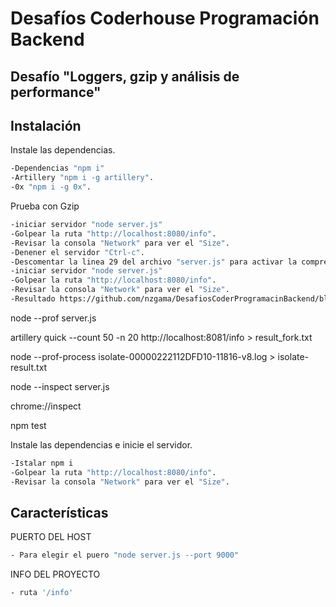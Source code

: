 # Desafíos Coderhouse Programación Backend
## Desafío "Loggers, gzip y análisis de performance" 
## Instalación

Instale las dependencias.
```sh
-Dependencias "npm i"
-Artillery "npm i -g artillery".
-0x "npm i -g 0x".
```

Prueba con Gzip
```sh
-iniciar servidor "node server.js"
-Golpear la ruta "http://localhost:8080/info".
-Revisar la consola "Network" para ver el "Size".
-Denener el servidor "Ctrl-c".
-Descomentar la linea 29 del archivo "server.js" para activar la compresion.
-iniciar servidor "node server.js"
-Golpear la ruta "http://localhost:8080/info".
-Revisar la consola "Network" para ver el "Size".
-Resultado https://github.com/nzgama/DesafiosCoderProgramacinBackend/blob/LoggersGzipAn%C3%A1lisisPerformance/gzipImg.png
```

node --prof server.js

artillery quick --count 50 -n 20 http://localhost:8081/info > result_fork.txt 

node --prof-process isolate-00000222112DFD10-11816-v8.log > isolate-result.txt


node --inspect server.js

chrome://inspect


npm test


Instale las dependencias e inicie el servidor.
```sh
-Istalar npm i
-Golpear la ruta "http://localhost:8080/info".
-Revisar la consola "Network" para ver el "Size".

```
## Características
PUERTO DEL HOST
```sh
- Para elegir el puero "node server.js --port 9000"
```

INFO DEL PROYECTO
```sh
- ruta '/info' 
```
